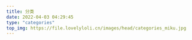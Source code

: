 ```yaml
---
title: 分类
date: 2022-04-03 04:29:45
type: "categories"
top_img: https://file.lovelyloli.cn/images/head/categories_miku.jpg
---
```


